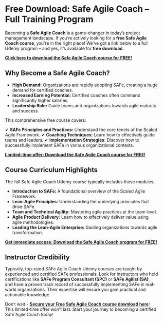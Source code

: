 # Free Download: Safe Agile Coach – Full Training Program

Becoming a **Safe Agile Coach** is a game-changer in today’s project management landscape. If you’re actively looking for a **free Safe Agile Coach course**, you're in the right place! We've got a link below to a full Udemy program – and yes, it’s available for **free download**.

[**Click here to download the Safe Agile Coach course for FREE!**](https://udemywork.com/safe-agile-coach)

## Why Become a Safe Agile Coach?

*   **High Demand:** Organizations are rapidly adopting SAFe, creating a huge demand for certified coaches.
*   **Increased Earning Potential:** Certified coaches often command significantly higher salaries.
*   **Leadership Role:** Guide teams and organizations towards agile maturity and success.

This comprehensive free course covers:

✔ **SAFe Principles and Practices:** Understand the core tenets of the Scaled Agile Framework.
✔ **Coaching Techniques:** Learn how to effectively guide teams and leaders.
✔ **Implementation Strategies:** Discover how to successfully implement SAFe in various organizational contexts.

[**Limited-time offer: Download the Safe Agile Coach course for FREE!**](https://udemywork.com/safe-agile-coach)

## Course Curriculum Highlights

The full Safe Agile Coach Udemy course typically includes these modules:

*   **Introduction to SAFe:** A foundational overview of the Scaled Agile Framework.
*   **Lean-Agile Principles:** Understanding the underlying principles that drive SAFe.
*   **Team and Technical Agility:** Mastering agile practices at the team level.
*   **Agile Product Delivery:** Learn how to effectively deliver value using agile methodologies.
*   **Leading the Lean-Agile Enterprise:** Guiding organizations towards agile transformation.

[**Get immediate access: Download the Safe Agile Coach program for FREE!**](https://udemywork.com/safe-agile-coach)

## Instructor Credibility

Typically, top-rated SAFe Agile Coach Udemy courses are taught by experienced and certified SAFe professionals. Look for instructors who hold certifications like **SAFe Program Consultant (SPC)** or **SAFe Agilist (SA)**, and have a proven track record of successfully implementing SAFe in real-world organizations. Their expertise will ensure you gain practical and actionable knowledge.

Don’t wait - **[Secure your Free Safe Agile Coach course download here](https://udemywork.com/safe-agile-coach)**! This limited-time offer won't last. Start your journey to becoming a certified Safe Agile Coach today!
